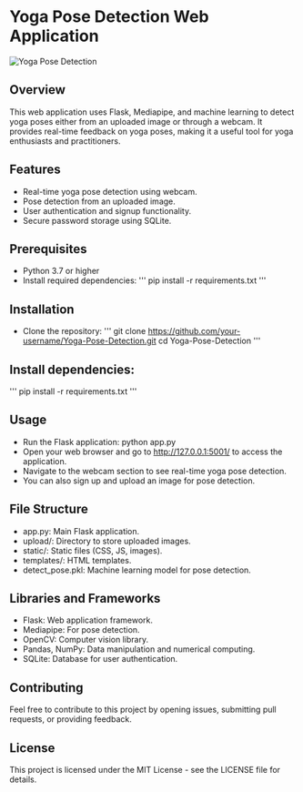 # Yoga Pose Detection Web Application

![Yoga Pose Detection](static/images/yoga_pose_detection.png)

## Overview

This web application uses Flask, Mediapipe, and machine learning to detect yoga poses either from an uploaded image or through a webcam. It provides real-time feedback on yoga poses, making it a useful tool for yoga enthusiasts and practitioners.

## Features

- Real-time yoga pose detection using webcam.
- Pose detection from an uploaded image.
- User authentication and signup functionality.
- Secure password storage using SQLite.

## Prerequisites

- Python 3.7 or higher
- Install required dependencies:
  \'''
  pip install -r requirements.txt
  \'''

## Installation
- Clone the repository:
  \'''
  git clone https://github.com/your-username/Yoga-Pose-Detection.git
  cd Yoga-Pose-Detection
  \'''

## Install dependencies:
  \'''
  pip install -r requirements.txt
  \'''
  
## Usage

- Run the Flask application: python app.py
- Open your web browser and go to http://127.0.0.1:5001/ to access the application.
- Navigate to the webcam section to see real-time yoga pose detection.
- You can also sign up and upload an image for pose detection.

## File Structure

- app.py: Main Flask application.
- upload/: Directory to store uploaded images.
- static/: Static files (CSS, JS, images).
- templates/: HTML templates.
- detect_pose.pkl: Machine learning model for pose detection.


## Libraries and Frameworks

- Flask: Web application framework.
- Mediapipe: For pose detection.
- OpenCV: Computer vision library.
- Pandas, NumPy: Data manipulation and numerical computing.
- SQLite: Database for user authentication.

## Contributing
Feel free to contribute to this project by opening issues, submitting pull requests, or providing feedback.

## License
This project is licensed under the MIT License - see the LICENSE file for details.
